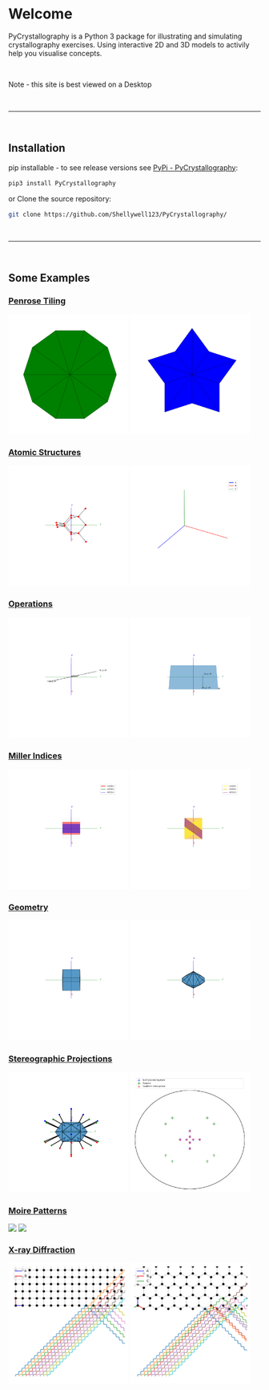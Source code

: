 # Welcome
PyCrystallography is a Python 3 package for illustrating and simulating crystallography exercises. Using interactive 2D and 3D models to activily help you visualise concepts.

<br>

Note - this site is best viewed on a Desktop

<br>

<hr />

<br>

## Installation
pip installable - to see release versions see [PyPi - PyCrystallography](https://pypi.org/project/PyCrystallography/):
```bash
pip3 install PyCrystallography
```

or
Clone the source repository:
```bash
git clone https://github.com/Shellywell123/PyCrystallography/
```

<br>

<hr />

<br>

## Some Examples
### [Penrose Tiling](docs/atomic_structure.md)

<p float="middle" style="margin: auto;">
  <img src="PyCrystallography/Images/penrose_tiling_sun.gif" style="width: 25vw" />
  <img src="PyCrystallography/Images/penrose_tiling_star.gif" style="width: 25vw" />
</p>


### [Atomic Structures](docs/atomic_structure.md)

<p float="middle">
  <img src="PyCrystallography/Images/diamond_unit_cell.gif" style="width: 25vw"  />
  <img src="PyCrystallography/Images/diamond_lattice.gif" style="width: 25vw"  />
</p>


### [Operations](docs/operations.md)

<p float="middle">
  <img src="PyCrystallography/Images/inversion.gif" style="width: 25vw"  />
  <img src="PyCrystallography/Images/reflection.gif" style="width: 25vw"  />
</p>


### [Miller Indices](docs/atomic_structure.md)

<p float="middle">
  <img src="PyCrystallography/Images/cube_reflection.gif" style="width: 25vw"  />
  <img src="PyCrystallography/Images/cube_reflection_diag.gif" style="width: 25vw"  />
</p>

### [Geometry](https://github.com/Shellywell123/PyCrystallography/blob/main/docs/geometry.md)

<p float="middle">
  <img src="PyCrystallography/Images/cube.gif" style="width: 25vw" />
  <img src="PyCrystallography/Images/bipyramid10.gif" style="width: 25vw"  />
</p>

### [Stereographic Projections](docs/stereographic_projections.md)

<p float="middle">
  <img src="PyCrystallography/Images/face_normals_tetrakis.gif" style="width: 25vw"  />
  <img src="PyCrystallography/Images/stereographic_projection_tetrakis.png" style="width: 25vw"  />
</p>

### [Moire Patterns](docs/moire_patterns.md)

<p float="middle">
  <img src="PyCrystallography/Images/moire_pattern_linear_roatation.gif" style="width: 25vw" />
  <img src="PyCrystallography/Images/moire_pattern_radial_seperation.gif" style="width: 25vw" />
</p>

### [X-ray Diffraction](docs/xray_diffraction.md)
<p float="middle">
  <img src="PyCrystallography/Images/Xray-Diffraction_square.png" style="width: 25vw" />
  <img src="PyCrystallography/Images/Xray-Diffraction_hexagon.png" style="width: 25vw" />
</p>

